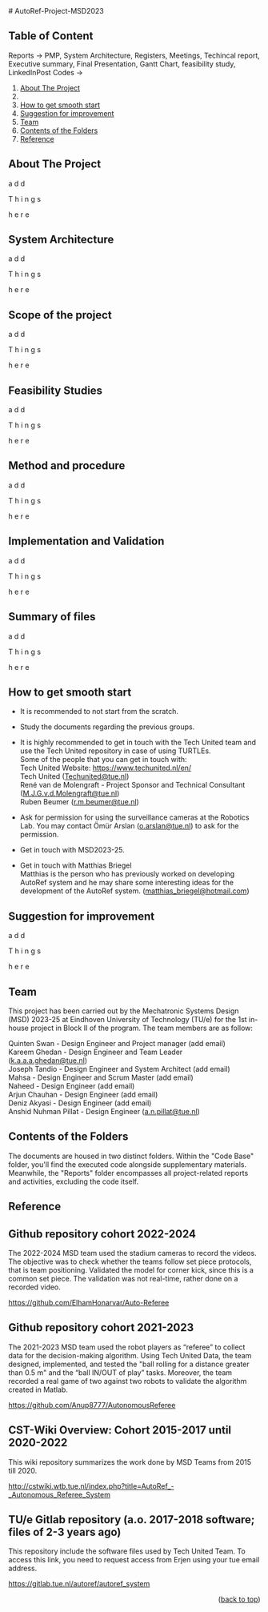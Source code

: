 <div id="top"></div>
<!--
README to be edited according to the need.
-->
# AutoRef-Project-MSD2023
<!--MSD_2023 Autonomous Referee Project-->

## Table of Content

Reports -> PMP, System Architecture, Registers, Meetings,  Techincal report, Executive summary, Final Presentation, Gantt Chart, feasibility study, LinkedInPost
Codes -> 

1. [About The Project](#about-the-project)
2. 
2. [How to get smooth start](#how-to-get-smooth-start)
3. [Suggestion for improvement](#suggestion-for-improvement)
4. [Team](#team)
5. [Contents of the Folders](#contents-of-the-folders)
5. [Reference](#Reference)



<!-- ABOUT THE PROJECT -->
## About The Project

a
d
d

T
h
i
n
g
s

h
e
r
e


<!-- System Architecture -->
## System Architecture

a
d
d

T
h
i
n
g
s

h
e
r
e

<!-- Scope of the project -->
## Scope of the project 

a
d
d

T
h
i
n
g
s

h
e
r
e


<!-- Feasibility Analysis -->
## Feasibility Studies

a
d
d

T
h
i
n
g
s

h
e
r
e

<!-- Method and procedure -->
## Method and procedure

a
d
d

T
h
i
n
g
s

h
e
r
e


<!-- Implementation and Validation -->
## Implementation and Validation

a
d
d

T
h
i
n
g
s

h
e
r
e

<!-- Summary of files -->
## Summary of files

a
d
d

T
h
i
n
g
s

h
e
r
e
 <!-- How to get smooth start -->
## How to get smooth start

- It is recommended to not start from the scratch.
- Study the documents regarding the previous groups.
- It is highly recommended to get in touch with the Tech United team and use the Tech United repository in case of using TURTLEs. <br />
  Some of the people that you can get in touch with:<br />
  Tech United Website: https://www.techunited.nl/en/<br />
  Tech United (Techunited@tue.nl)<br />
  René van de Molengraft - Project Sponsor and Technical Consultant (M.J.G.v.d.Molengraft@tue.nl)<br />
  Ruben Beumer (r.m.beumer@tue.nl) <br />


- Ask for permission for using the surveillance cameras at the Robotics Lab.
  You may contact Ömür Arslan (o.arslan@tue.nl) to ask for the permission.
- Get in touch with MSD2023-25.
- Get in touch with Matthias Briegel<br />
  Matthias is the person who has previously worked on developing AutoRef system and he may share some interesting ideas for the development of the AutoRef system. (matthias_briegel@hotmail.com)
   
  <!-- Suggestion for improvement-->
## Suggestion for improvement

a
d
d

T
h
i
n
g
s

h
e
r
e



<!-- Team -->
## Team

This project has been carried out by the Mechatronic Systems Design (MSD) 2023-25 at Eindhoven University of Technology (TU/e) for the 1st in-house project in Block II of the program. The team members are as follow:

Quinten Swan - Design Engineer and Project manager (add email)<br />
Kareem Ghedan - Design Engineer and Team Leader (k.a.a.a.ghedan@tue.nl)<br />
Joseph Tandio - Design Engineer and System Architect (add email)<br />
Mahsa - Design Engineer and Scrum Master (add email)<br />
Naheed - Design Engineer (add email)<br />
Arjun Chauhan - Design Engineer (add email)<br />
Deniz Akyasi - Design Engineer (add email)<br />
Anshid Nuhman Pillat - Design Engineer (a.n.pillat@tue.nl)<br />

<!-- Folder Contents -->
## Contents of the Folders

The documents are housed in two distinct folders. Within the "Code Base" folder, you'll find the executed code alongside supplementary materials. Meanwhile, the "Reports" folder encompasses all project-related reports and activities, excluding the code itself.

<!-- Reference -->
## Reference

Github repository cohort 2022-2024 
---------------------------------- 
The 2022-2024 MSD team used the stadium cameras to record the videos. The objective was to check whether the teams follow set piece protocols, that is team positioning. Validated the model for corner kick, since this is a common set piece. The validation was not real-time, rather done on a recorded video.

https://github.com/ElhamHonarvar/Auto-Referee 



Github repository cohort 2021-2023 
---------------------------------- 
The 2021-2023 MSD team used the robot players as “referee” to collect data for the decision-making algorithm. Using Tech United Data, the team designed, implemented, and tested the "ball rolling for a distance greater than 0.5 m" and the “ball IN/OUT of play” tasks. Moreover, the team recorded a real game of two against two robots to validate the algorithm created in Matlab.

https://github.com/Anup8777/AutonomousReferee 



CST-Wiki Overview: Cohort 2015-2017 until 2020-2022
---------------------------------- 
This wiki repository summarizes the work done by MSD Teams from 2015 till 2020.

http://cstwiki.wtb.tue.nl/index.php?title=AutoRef_-_Autonomous_Referee_System 




TU/e Gitlab repository (a.o. 2017-2018 software; files of 2-3 years ago)
------------------------------------------------------------------------- 
This repository include the software files used by Tech United Team. To access this link, you need to request access from Erjen using your tue email address.

https://gitlab.tue.nl/autoref/autoref_system 
 
<p align="right">(<a href="#top">back to top</a>)</p>


